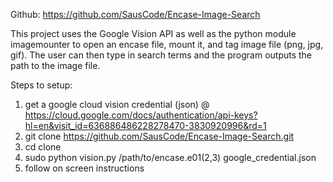 Github: https://github.com/SausCode/Encase-Image-Search

This project uses the Google Vision API as well as the python module imagemounter to open an encase file, mount it, and tag image file (png, jpg, gif).
The user can then type in search terms and the program outputs the path to the image file.

Steps to setup:
1) get a google cloud vision credential (json) @ https://cloud.google.com/docs/authentication/api-keys?hl=en&visit_id=636886486228278470-3830920996&rd=1
2) git clone https://github.com/SausCode/Encase-Image-Search.git
3) cd clone
4) sudo python vision.py /path/to/encase.e01(2,3) google_credential.json
5) follow on screen instructions